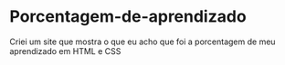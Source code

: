 # Porcentagem-de-aprendizado
Criei um site que mostra o que eu acho que foi a porcentagem de meu aprendizado em HTML e CSS
